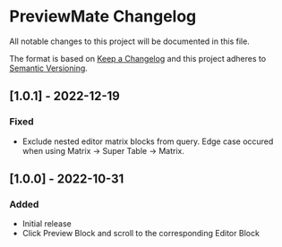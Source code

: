 # PreviewMate Changelog

All notable changes to this project will be documented in this file.

The format is based on [Keep a Changelog](http://keepachangelog.com/) and this project adheres to [Semantic Versioning](http://semver.org/).

## [1.0.1] - 2022-12-19
### Fixed
- Exclude nested editor matrix blocks from query. Edge case occured when using Matrix -> Super Table -> Matrix.

## [1.0.0] - 2022-10-31
### Added
- Initial release
- Click Preview Block and scroll to the corresponding Editor Block